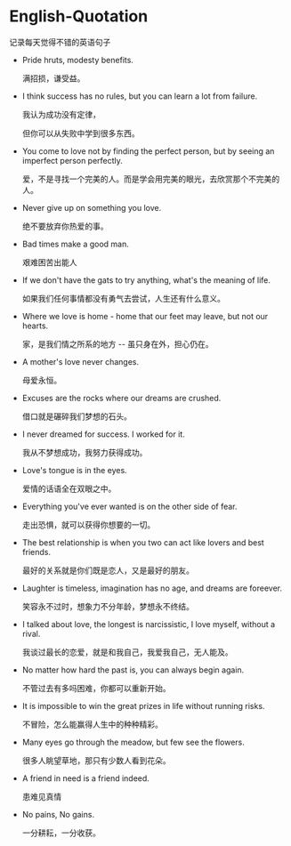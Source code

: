 # English-Quotation
记录每天觉得不错的英语句子

- Pride hruts, modesty benefits.

  满招损，谦受益。

- I think success has no rules, but you can learn a lot from failure.

  我认为成功没有定律，

  但你可以从失败中学到很多东西。

- You come to love not by finding the perfect person, but by seeing an imperfect person perfectly.

  爱，不是寻找一个完美的人。而是学会用完美的眼光，去欣赏那个不完美的人。

- Never give up on something you love.

  绝不要放弃你热爱的事。

- Bad times make a good man.

  艰难困苦出能人

- If we don't have the gats to try anything, what's the meaning of life.

  如果我们任何事情都没有勇气去尝试，人生还有什么意义。

- Where we love is home - home that our feet may leave, but not our hearts.

  家，是我们情之所系的地方 -- 虽只身在外，担心仍在。

- A mother's love never changes.

  母爱永恒。

- Excuses are the rocks where our dreams are crushed.

  借口就是碾碎我们梦想的石头。

- I never dreamed for success. I worked for it.

  我从不梦想成功，我努力获得成功。

- Love's tongue is in the eyes.

  爱情的话语全在双眼之中。

- Everything you've ever wanted is on the other side of fear.

  走出恐惧，就可以获得你想要的一切。

- The best relationship is when you two can act like lovers and best friends.

  最好的关系就是你们既是恋人，又是最好的朋友。

- Laughter is timeless, imagination has no age, and dreams are foreever.

  笑容永不过时，想象力不分年龄，梦想永不终结。

- I talked about love, the longest is narcissistic, I love myself, without a rival.

  我谈过最长的恋爱，就是和我自己，我爱我自己，无人能及。

- No matter how hard the past is, you can always begin again.

  不管过去有多吗困难，你都可以重新开始。

- It is impossible to win the great prizes in life without running risks.

  不冒险，怎么能赢得人生中的种种精彩。

- Many eyes go through the meadow, but few see the flowers.

  很多人眺望草地，那只有少数人看到花朵。

- A friend in need is a friend indeed.

  患难见真情

- No pains, No gains.

  一分耕耘，一分收获。